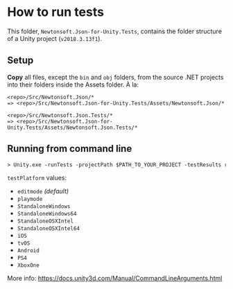 # How to run tests

This folder, `Newtonsoft.Json-for-Unity.Tests`, contains the folder structure of a Unity project (`v2018.3.13f1`).

## Setup

**Copy** all files, except the `bin` and `obj` folders, from the source .NET projects into their folders inside the Assets folder. À la:

```none
<repo>/Src/Newtonsoft.Json/*
=> <repo>/Src/Newtonsoft.Json-for-Unity.Tests/Assets/Newtonsoft.Json/*

<repo>/Src/Newtonsoft.Json.Tests/*
=> <repo>/Src/Newtonsoft.Json-for-Unity.Tests/Assets/Newtonsoft.Json.Tests/*
```

## Running from command line

```ps
> Unity.exe -runTests -projectPath $PATH_TO_YOUR_PROJECT -testResults results.xml -testPlatform editmode
```

`testPlatform` values:

- `editmode` _(default)_
- `playmode`
- `StandaloneWindows`
- `StandaloneWindows64`
- `StandaloneOSXIntel`
- `StandaloneOSXIntel64`
- `iOS`
- `tvOS`
- `Android`
- `PS4`
- `XboxOne`

More info: <https://docs.unity3d.com/Manual/CommandLineArguments.html>
